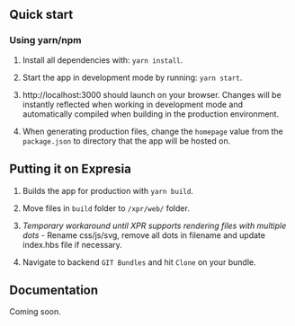 ## Quick start

### Using yarn/npm

1. Install all dependencies with: `yarn install`.

2. Start the app in development mode by running: `yarn start`.

3. http://localhost:3000 should launch on your browser. Changes will be instantly reflected when working in development mode and automatically compiled when building in the production environment.

4. When generating production files, change the `homepage` value from the `package.json` to directory that the app will be hosted on.


## Putting it on Expresia

1. Builds the app for production with `yarn build`.

2. Move files in `build` folder to `/xpr/web/` folder.

3. *Temporary workaround until XPR supports rendering files with multiple dots* - Rename css/js/svg, remove all dots in filename and update index.hbs file if necessary.

4. Navigate to backend `GIT Bundles` and hit `Clone` on your bundle.


## Documentation

Coming soon.